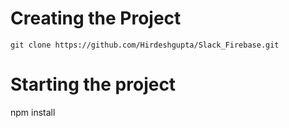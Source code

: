 # Creating the Project 
```
git clone https://github.com/Hirdeshgupta/Slack_Firebase.git
```


# Starting the project 
npm install 